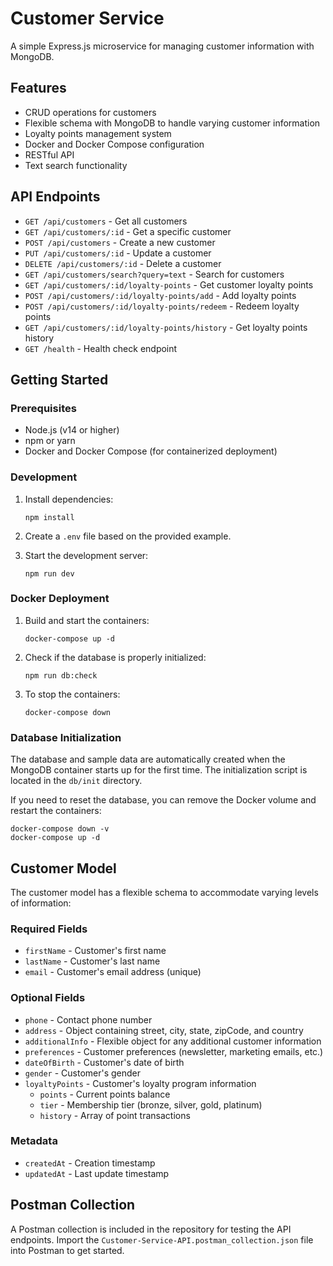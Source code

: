 # Customer Service

A simple Express.js microservice for managing customer information with MongoDB.

## Features

- CRUD operations for customers
- Flexible schema with MongoDB to handle varying customer information
- Loyalty points management system
- Docker and Docker Compose configuration
- RESTful API
- Text search functionality

## API Endpoints

- `GET /api/customers` - Get all customers
- `GET /api/customers/:id` - Get a specific customer
- `POST /api/customers` - Create a new customer
- `PUT /api/customers/:id` - Update a customer
- `DELETE /api/customers/:id` - Delete a customer
- `GET /api/customers/search?query=text` - Search for customers
- `GET /api/customers/:id/loyalty-points` - Get customer loyalty points
- `POST /api/customers/:id/loyalty-points/add` - Add loyalty points
- `POST /api/customers/:id/loyalty-points/redeem` - Redeem loyalty points
- `GET /api/customers/:id/loyalty-points/history` - Get loyalty points history
- `GET /health` - Health check endpoint

## Getting Started

### Prerequisites

- Node.js (v14 or higher)
- npm or yarn
- Docker and Docker Compose (for containerized deployment)

### Development

1. Install dependencies:
   ```
   npm install
   ```

2. Create a `.env` file based on the provided example.

3. Start the development server:
   ```
   npm run dev
   ```

### Docker Deployment

1. Build and start the containers:
   ```
   docker-compose up -d
   ```

2. Check if the database is properly initialized:
   ```
   npm run db:check
   ```

3. To stop the containers:
   ```
   docker-compose down
   ```

### Database Initialization

The database and sample data are automatically created when the MongoDB container starts up for the first time. The initialization script is located in the `db/init` directory.

If you need to reset the database, you can remove the Docker volume and restart the containers:
```
docker-compose down -v
docker-compose up -d
```

## Customer Model

The customer model has a flexible schema to accommodate varying levels of information:

### Required Fields
- `firstName` - Customer's first name
- `lastName` - Customer's last name
- `email` - Customer's email address (unique)

### Optional Fields
- `phone` - Contact phone number
- `address` - Object containing street, city, state, zipCode, and country
- `additionalInfo` - Flexible object for any additional customer information
- `preferences` - Customer preferences (newsletter, marketing emails, etc.)
- `dateOfBirth` - Customer's date of birth
- `gender` - Customer's gender
- `loyaltyPoints` - Customer's loyalty program information
  - `points` - Current points balance
  - `tier` - Membership tier (bronze, silver, gold, platinum)
  - `history` - Array of point transactions

### Metadata
- `createdAt` - Creation timestamp
- `updatedAt` - Last update timestamp

## Postman Collection

A Postman collection is included in the repository for testing the API endpoints. Import the `Customer-Service-API.postman_collection.json` file into Postman to get started.

